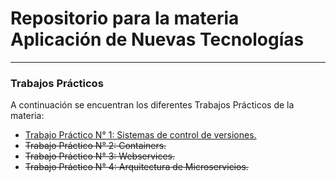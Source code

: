 # Repositorio para la materia Aplicación de Nuevas Tecnologías

---

### Trabajos Prácticos

A continuación se encuentran los diferentes Trabajos Prácticos de la materia:

- [Trabajo Práctico N° 1: Sistemas de control de versiones.](TrabajoPractico1/TrabajoPractico1.md)
- ~~Trabajo Práctico N° 2: Containers.~~
- ~~Trabajo Práctico N° 3: Webservices.~~
- ~~Trabajo Práctico N° 4: Arquitectura de Microservicios.~~
